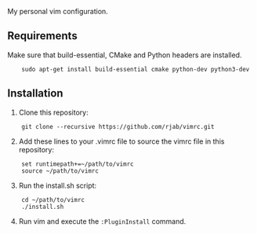 My personal vim configuration.

Requirements
------------
Make sure that build-essential, CMake and Python headers are installed.
```  
    sudo apt-get install build-essential cmake python-dev python3-dev
```

Installation
------------
1. Clone this repository:
```
    git clone --recursive https://github.com/rjab/vimrc.git
```
2. Add these lines to your .vimrc file to source the vimrc file in this repository:
```
    set runtimepath+=~/path/to/vimrc
    source ~/path/to/vimrc
```
3. Run the install.sh script:
```
    cd ~/path/to/vimrc
    ./install.sh
```
4. Run vim and execute the `:PluginInstall` command.

